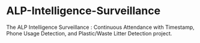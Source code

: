 # ALP-Intelligence-Surveillance
The ALP Intelligence Surveillance : Continuous Attendance with Timestamp, Phone Usage Detection, and Plastic/Waste Litter Detection project.
